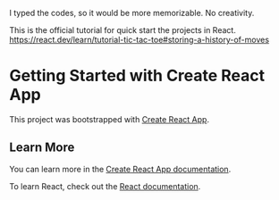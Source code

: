 I typed the codes, so it would be more memorizable. No creativity.

This is the official tutorial for quick start the projects in React.
https://react.dev/learn/tutorial-tic-tac-toe#storing-a-history-of-moves

# Getting Started with Create React App

This project was bootstrapped with [Create React App](https://github.com/facebook/create-react-app).

## Learn More

You can learn more in the [Create React App documentation](https://facebook.github.io/create-react-app/docs/getting-started).

To learn React, check out the [React documentation](https://reactjs.org/).
